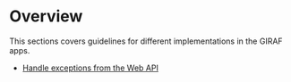 # Overview

This sections covers guidelines for different implementations in the GIRAF apps.

- [Handle exceptions from the Web API](web_api_error_handling.md)
